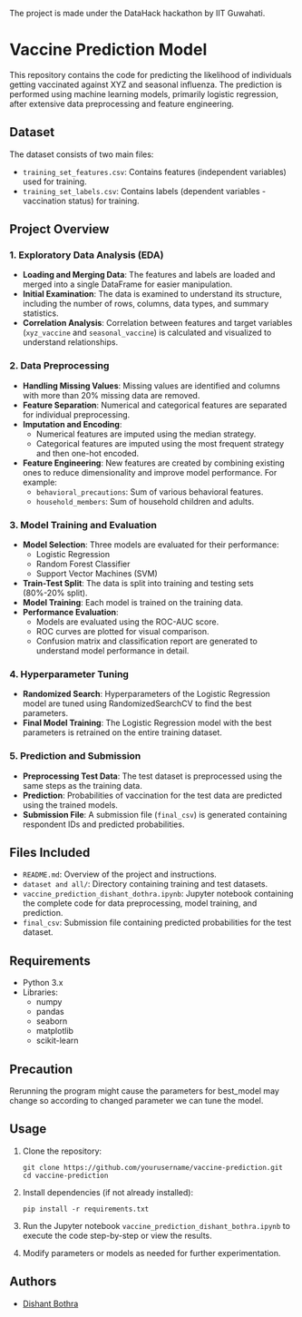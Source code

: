 The project is made under the DataHack hackathon by IIT Guwahati.

# Vaccine Prediction Model

This repository contains the code for predicting the likelihood of individuals getting vaccinated against XYZ and seasonal influenza. The prediction is performed using machine learning models, primarily logistic regression, after extensive data preprocessing and feature engineering.

## Dataset

The dataset consists of two main files:
- `training_set_features.csv`: Contains features (independent variables) used for training.
- `training_set_labels.csv`: Contains labels (dependent variables - vaccination status) for training.

## Project Overview

### 1. Exploratory Data Analysis (EDA)
- **Loading and Merging Data**: The features and labels are loaded and merged into a single DataFrame for easier manipulation.
- **Initial Examination**: The data is examined to understand its structure, including the number of rows, columns, data types, and summary statistics.
- **Correlation Analysis**: Correlation between features and target variables (`xyz_vaccine` and `seasonal_vaccine`) is calculated and visualized to understand relationships.

### 2. Data Preprocessing
- **Handling Missing Values**: Missing values are identified and columns with more than 20% missing data are removed.
- **Feature Separation**: Numerical and categorical features are separated for individual preprocessing.
- **Imputation and Encoding**: 
  - Numerical features are imputed using the median strategy.
  - Categorical features are imputed using the most frequent strategy and then one-hot encoded.
- **Feature Engineering**: New features are created by combining existing ones to reduce dimensionality and improve model performance. For example:
  - `behavioral_precautions`: Sum of various behavioral features.
  - `household_members`: Sum of household children and adults.

### 3. Model Training and Evaluation
- **Model Selection**: Three models are evaluated for their performance:
  - Logistic Regression
  - Random Forest Classifier
  - Support Vector Machines (SVM)
- **Train-Test Split**: The data is split into training and testing sets (80%-20% split).
- **Model Training**: Each model is trained on the training data.
- **Performance Evaluation**:
  - Models are evaluated using the ROC-AUC score.
  - ROC curves are plotted for visual comparison.
  - Confusion matrix and classification report are generated to understand model performance in detail.

### 4. Hyperparameter Tuning
- **Randomized Search**: Hyperparameters of the Logistic Regression model are tuned using RandomizedSearchCV to find the best parameters.
- **Final Model Training**: The Logistic Regression model with the best parameters is retrained on the entire training dataset.

### 5. Prediction and Submission
- **Preprocessing Test Data**: The test dataset is preprocessed using the same steps as the training data.
- **Prediction**: Probabilities of vaccination for the test data are predicted using the trained models.
- **Submission File**: A submission file (`final_csv`) is generated containing respondent IDs and predicted probabilities.

## Files Included

- `README.md`: Overview of the project and instructions.
- `dataset and all/`: Directory containing training and test datasets.
- `vaccine_prediction_dishant_dothra.ipynb`: Jupyter notebook containing the complete code for data preprocessing, model training, and prediction.
- `final_csv`: Submission file containing predicted probabilities for the test dataset.

## Requirements

- Python 3.x
- Libraries:
  - numpy
  - pandas
  - seaborn
  - matplotlib
  - scikit-learn
 
## Precaution
Rerunning the program might cause the parameters for best_model may change so according to changed parameter we can tune the model.

## Usage

1. Clone the repository:
   ```
   git clone https://github.com/yourusername/vaccine-prediction.git
   cd vaccine-prediction
   ```

2. Install dependencies (if not already installed):
   ```
   pip install -r requirements.txt
   ```

3. Run the Jupyter notebook `vaccine_prediction_dishant_bothra.ipynb` to execute the code step-by-step or view the results.

4. Modify parameters or models as needed for further experimentation.

## Authors

- [Dishant Bothra](https://github.com/DishantB0411)
